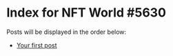 # Index for NFT World #5630
Posts will be displayed in the order below:

- [Your first post](./001-first.md)

